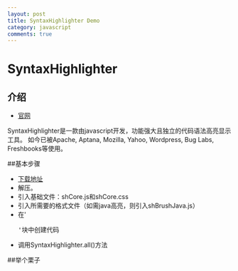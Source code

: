 ```yaml
---
layout: post
title: SyntaxHighlighter Demo
category: javascript
comments: true
---
```


# SyntaxHighlighter

## 介绍
- <a href="http://alexgorbatchev.com/SyntaxHighlighter/download/">官网</a>

SyntaxHighlighter是一款由javascript开发，功能强大且独立的代码语法高亮显示工具。
如今已被Apache, Aptana, Mozilla, Yahoo, Wordpress, Bug Labs, Freshbooks等使用。


##基本步骤
- <a href="http://alexgorbatchev.com/SyntaxHighlighter/download/">下载地址</a>
- 解压。
- 引入基础文件：shCore.js和shCore.css
- 引入所需要的格式文件（如需java高亮，则引入shBrushJava.js）
- 在'<pre />'块中创建代码
- 调用SyntaxHighlighter.all()方法

##举个栗子





